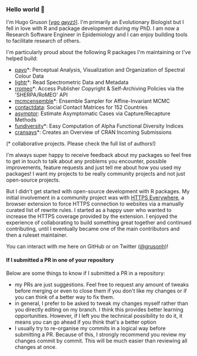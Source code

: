### Hello world :wave:

I'm Hugo Gruson \[[*ygo gʁyzɔ̃*](http://ipa-reader.xyz/?text=ygo%20g%CA%81yz%C9%94%CC%83&voice=Celine)\]. I'm primarily an Evolutionary Biologist but I fell in love with R and package development during my PhD. I am now a Research Software Engineer in Epidemiology and I can enjoy building tools to facilitate research of others.

I'm particularly proud about the following R packages I'm maintaining or I've helped build:

- [pavo](https://github.com/rmaia/pavo)*: Perceptual Analysis, Visualization and Organization of
    Spectral Colour Data
- [lightr](https://github.com/ropensci/lightr)*: Read Spectrometric Data and Metadata
- [rromeo](https://github.com/ropensci/rromeo)*: Access Publisher Copyright & Self-Archiving Policies via the 
  'SHERPA/RoMEO' API
- [mcmcensemble](https://github.com/bisaloo/mcmcensemble)*: Ensemble Sampler for Affine-Invariant MCMC
- [contactdata](https://github.com/bisaloo/contactdata): Social Contact Matrices for 152 Countries
- [asymptor](https://github.com/bisaloo/asymptor): Estimate Asymptomatic Cases via Capture/Recapture Methods
- [fundiversity](https://github.com/bisaloo/fundiversity)*: Easy Computation of Alpha Functional Diversity Indices
- [cransays](https://github.com/r-hub/cransays)*: Creates an Overview of CRAN Incoming Submissions

(* collaborative projects. Please check the full list of authors!)

I'm always super happy to receive feedback about my packages so feel free to get in touch to talk about any problems you encounter, possible improvements, feature requests and just tell me about how you used my packages! I want my projects to be really community projects and not just open-source projects.

But I didn't get started with open-source development with R packages. My initial involvement in a community project was with [HTTPS Everywhere](https://github.com/EFForg/https-everywhere), a browser extension to force HTTPS connection to websites via a manually curated list of rewrite rules. I started as a happy user who wanted to increase the HTTPS coverage provided by the extension. I enjoyed the experience of collaborating to build something great together and continued contributing, until I eventually became one of the main contributors and then a ruleset maintainer.

You can interact with me here on GitHub or on Twitter ([@grusonh](https://twitter.com/grusonh))!

#### If I submitted a PR in one of your repository

Below are some things to know if I submitted a PR in a repository:

- my PRs are just suggestions. Feel free to request any amount of tweaks before merging or even to close them if you don't like my changes or if you can think of a better way to fix them.
- in general, I prefer to be asked to tweak my changes myself rather than you directly editing on my branch. I think this provides better learning opportunities. However, if I left you the technical possibility to do it, it means you can go ahead if you think that's a better option
- I usually try to re-organise my commits in a logical way before submitting a PR. Because of this, I strongly recommend you review my changes commit by commit. This will be much easier than reviewing all changes at once.
